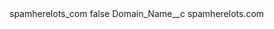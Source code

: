 <?xml version="1.0" encoding="UTF-8"?>
<CustomMetadata xmlns="http://soap.sforce.com/2006/04/metadata" xmlns:xsi="http://www.w3.org/2001/XMLSchema-instance" xmlns:xsd="http://www.w3.org/2001/XMLSchema">
    <label>spamherelots_com</label>
    <protected>false</protected>
    <values>
        <field>Domain_Name__c</field>
        <value xsi:type="xsd:string">spamherelots.com</value>
    </values>
</CustomMetadata>

